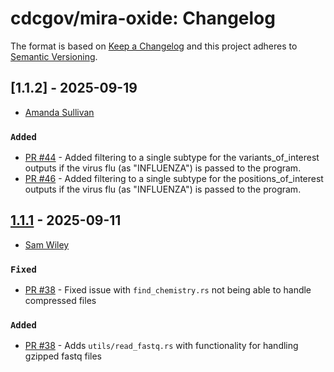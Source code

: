 # cdcgov/mira-oxide: Changelog

The format is based on [Keep a Changelog](https://keepachangelog.com/en/1.0.0/)
and this project adheres to [Semantic Versioning](https://semver.org/spec/v2.0.0.html).

## [1.1.2] - 2025-09-19

- [Amanda Sullivan](https://github.com/mandysulli)

### `Added`

- [PR #44](https://github.com/CDCgov/mira-oxide/pull/44) - Added filtering to a single subtype for the variants_of_interest outputs if the virus flu (as "INFLUENZA") is passed to the program.
- [PR #46](https://github.com/CDCgov/mira-oxide/pull/46) - Added filtering to a single subtype for the positions_of_interest outputs if the virus flu (as "INFLUENZA") is passed to the program.

## [1.1.1] - 2025-09-11

- [Sam Wiley](https://github.com/samcwiley)

### `Fixed`

- [PR #38](https://github.com/CDCgov/mira-oxide/pull/38) - Fixed issue with `find_chemistry.rs` not being able to handle compressed files

### `Added`

- [PR #38](https://github.com/CDCgov/mira-oxide/pull/38) - Adds `utils/read_fastq.rs` with functionality for handling gzipped fastq files

<!-- Versions -->

[1.1.1]: https://github.com/CDCgov/mira-oxide/compare/f824940...v1.1.1
